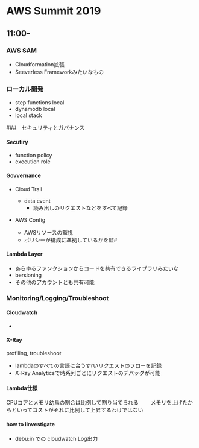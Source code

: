 # AWS Summit 2019
## 11:00- 

### AWS SAM
- Cloudformation拡張
- Seeverless Frameworkみたいなもの

### ローカル開発
- step functions local
- dynamodb local
- local stack  

###　セキュリティとガバナンス  
#### Secutiry
- function policy  
- execution role  

#### Govvernance  
- Cloud Trail
  - data event
    - 読み出しのリクエストなどをすべて記録
    
- AWS Config
  - AWSリソースの監視
  - ポリシーが構成に準拠しているかを監#
#### Lambda Layer  
- あらゆるファンクションからコードを共有できるライブラリみたいな
- bersioning
- その他のアカウントとも共有可能

### Monitoring/Logging/Troubleshoot
#### Cloudwatch
- 
#### X-Ray
profiling, troubleshoot  
- lambdaのすべての言語に台うすrいリクエストのフローを記録
- X-Ray Analyticsで時系列ごとにリクエストのデバッグが可能

#### Lambda仕様
CPUコアとメモリ幼鳥の割合は比例して割り当てられる　　
メモリを上げたからといってコストがそれに比例して上昇するわけではない

#### how to iinvestigate
- debu:in <function>での cloudwatch Log出力

